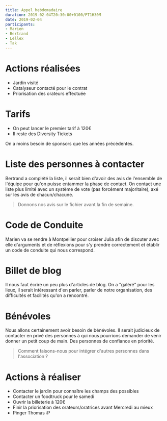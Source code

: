```yaml
---
title: Appel hebdomadaire
duration: 2019-02-04T20:30:00+0100/PT1H30M
date: 2019-02-04
participants:
- Marien
- Bertrand
- Lellex
- Tak
---
```

# Actions réalisées

- Jardin visité
- Catalyseur contacté pour le contrat
- Priorisation des orateurs effectuée
 
# Tarifs
- On peut lancer le premier tarif à 120€
- Il reste des Diversity Tickets

On a moins besoin de sponsors que les années précédentes.

# Liste des personnes à contacter

Bertrand a complété la liste, il serait bien d'avoir des avis de l'ensemble de l'équipe pour qu'on puisse entammer la phase de contact. On contact une liste plus limité avec un système de vote (pas forcément majoritaire), axé sur les avis de chacun/chacune.

> Donnons nos avis sur le fichier avant la fin de semaine.

# Code de Conduite

Marien va se rendre à Montpellier pour croiser Julia afin de discuter avec elle d'arguments et de réflexions pour s'y prendre correctement et établir un code de conduite qui nous correspond.

# Billet de blog

Il nous faut écrire un peu plus d'articles de blog. On a "galéré" pour les lieux, il serait intéressant d'en parler, parler de notre organisation, des difficultés et facilités qu'on a rencontré.

# Bénévoles

Nous allons certainement avoir besoin de bénévoles. Il serait judicieux de contacter en privé des personnes à qui nous pourrions demander de venir donner un petit coup de main. Des personnes de confiance en priorité. 

> Comment faisons-nous pour intégrer d'autres personnes dans l'association ?

# Actions à réaliser
- Contacter le jardin pour connaître les champs des possibles
- Contacter un foodtruck pour le samedi
- Ouvrir la billeterie à 120€
- Finir la priorisation des orateurs/oratrices avant Mercredi au mieux
- Pinger Thomas :P
